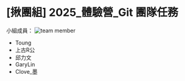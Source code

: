 # [揪團組] 2025_體驗營_Git 團隊任務
小組成員：
![team member](https://firebasestorage.googleapis.com/v0/b/mobaocoffee.appspot.com/o/%E8%9E%A2%E5%B9%95%E6%93%B7%E5%8F%96%E7%95%AB%E9%9D%A2%202025-05-22%20180453.png?alt=media&token=4336cdcd-114f-42f7-ad79-e5ba272ca998)
- Toung
- 上古R公
- 邱力文
- GaryLin
- Clove_墨